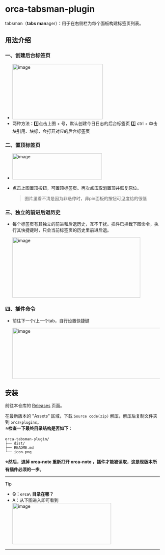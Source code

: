 # orca-tabsman-plugin

tabsman（**tabs man**ager）：用于在右侧栏为每个面板构建标签页列表。

## 用法介绍

### 一、创建后台标签页

- <img width="293" height="180" alt="image" src="https://github.com/user-attachments/assets/2fd74f38-2b02-48c3-a3ea-6a771447b607" />
- 两种方法：1️⃣点击上图 + 号，默认创建今日日志的后台标签页 2️⃣ ctrl + 单击 块引用、块标，会打开对应的后台标签页

### 二、置顶标签页

- <img width="291" height="85" alt="image" src="https://github.com/user-attachments/assets/fc9ce82d-339f-4ba0-851c-35906bf4fb8c" />
- 点击上图置顶按钮，可置顶标签页。再次点击取消置顶并恢复原位。

  > 图片里看不清是因为非悬停时，非pin面板的按钮可见度给的很低

### 三、独立的前进后退历史

- 每个标签页有其独立的前进和后退历史，互不干扰。插件已拦截下图命令，执行其快捷键时，只会当前标签页的历史里前进后退。

  <img width="416" height="197" alt="image" src="https://github.com/user-attachments/assets/c81b7c57-9270-4ede-8d98-65f89436df6a" />


### 四、插件命令

- 前往下一个/上一个tab，自行设置快捷键

  <img width="500" height="166" alt="image" src="https://github.com/user-attachments/assets/5b963a5e-658a-4ff5-8bf0-f9d5d4eb24f4" />


## 安装

前往本仓库的 [Releases](https://github.com/cordinGH/orca-tabsman-plugin/releases) 页面。

在最新版本的 "Assets" 区域，下载 `Source code(zip)` 解压，解压后复制文件夹到 `orca\plugins`。  
**⭐️检查一下最终目录结构是否如下**：

```
orca-tabsman-plugin/
├── dist/
├── README.md
└── icon.png
```

**⭐️然后，退掉 orca-note 重新打开 orca-note ，插件才能被读取，这是现版本所有插件必须的一步。**

---

> [!TIP]  
> - **Q：`orca\` 目录在哪？**  
> - A：从下图进入即可看到  
>   <img width="321" height="134" alt="image" src="https://github.com/user-attachments/assets/50cf1e64-f628-42cb-8e77-82ae4083999b" />


---
